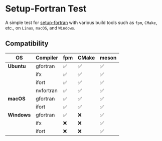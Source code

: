 # Setup-Fortran Test
A simple test for [setup-fortran](https://github.com/fortran-lang/setup-fortran) with various build tools such as `fpm`, `CMake`, etc., on `Linux`, `macOS`, and `Windows`.

## Compatibility

| OS          | Compiler  | fpm                | CMake              | meson              |
| ----------- | --------- | ------------------ | ------------------ | ------------------ |
| **Ubuntu**  | gfortran  | :white_check_mark: | :white_check_mark: | :white_check_mark: |
|             | ifx       | :white_check_mark: | :white_check_mark: | :white_check_mark: |
|             | ifort     | :white_check_mark: | :white_check_mark: | :white_check_mark: |
|             | nvfortran | :white_check_mark: | :white_check_mark: | :white_check_mark: |
| **macOS**   | gfortran  | :white_check_mark: | :white_check_mark: | :white_check_mark: |
|             | ifort     | :white_check_mark: | :white_check_mark: | :white_check_mark: |
| **Windows** | gfortran  | :white_check_mark: | :x:                | :white_check_mark: |
|             | ifx       | :x:                | :x:                | :white_check_mark: |
|             | ifort     | :x:                | :x:                | :white_check_mark: |